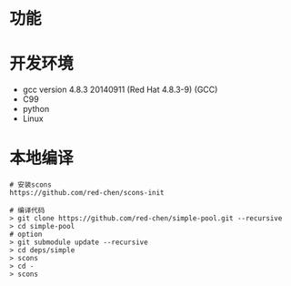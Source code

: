 # 功能
# 开发环境
* gcc version 4.8.3 20140911 (Red Hat 4.8.3-9) (GCC)
* C99
* python
* Linux

# 本地编译
```
# 安装scons
https://github.com/red-chen/scons-init

# 编译代码
> git clone https://github.com/red-chen/simple-pool.git --recursive
> cd simple-pool
# option
> git submodule update --recursive
> cd deps/simple
> scons
> cd -
> scons
```


